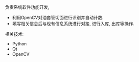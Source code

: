 负责系统软件功能开发,
- 利用OpenCV对油套管切面进行识别并自动计数.
- 填写相关信息后与现有信息系统进行对接, 进行入库, 出库等操作.

相关技术:
- Python
- Qt
- OpenCV
